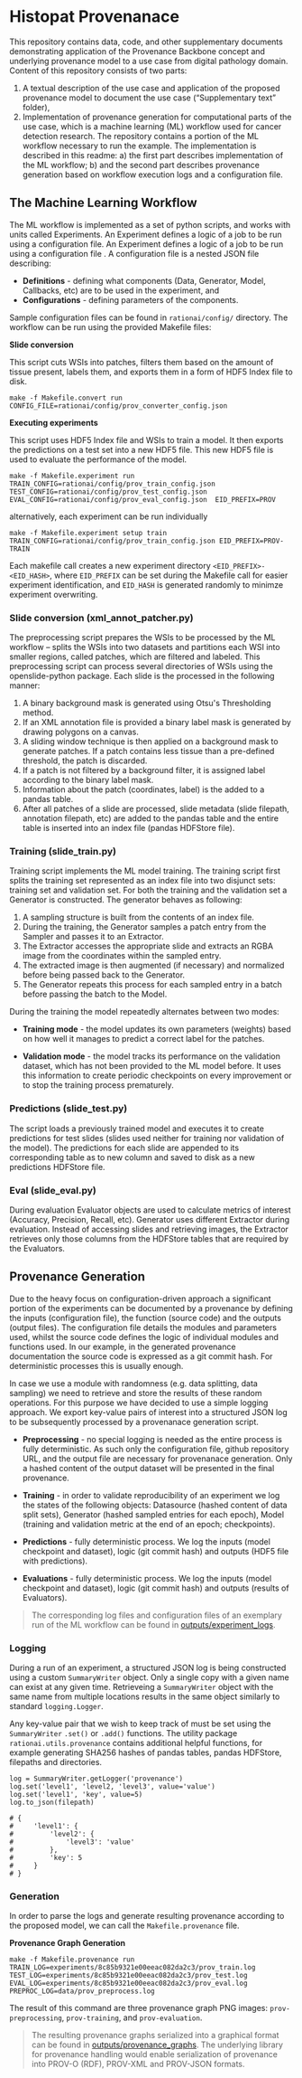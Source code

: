 # Histopat Provenanace

This repository contains data, code, and other supplementary documents demonstrating application of the Provenance Backbone concept and underlying provenance model to a use case from digital pathology domain. Content of this repository consists of two parts:

1.  A textual description of the use case and application of the proposed provenance model to document the use case (“Supplementary text” folder),
2.	Implementation of provenance generation for computational parts of the use case, which is a machine learning (ML) workflow used for cancer detection research. The repository contains a portion of the ML workflow necessary to run the example. The implementation is described in this readme: a) the first part describes implementation of the ML workflow; b) and the second part describes provenance generation based on workflow execution logs and a configuration file. 


## The Machine Learning Workflow

The ML workflow is implemented as a set of python scripts, and works with units called Experiments. An Experiment defines a logic of a job to be run using a configuration file. An Experiment defines a logic of a job to be run using a configuration file . A configuration file is a nested JSON file describing:

- **Definitions** - defining what components (Data, Generator, Model, Callbacks, etc) are to be used in the experiment, and
- **Configurations** - defining parameters of the components.

Sample configuration files can be found in `rationai/config/` directory. The workflow can be run using the provided Makefile files:

**Slide conversion**

This script cuts WSIs into patches, filters them based on the amount of tissue present, labels them, and exports them in a form of HDF5 Index file to disk.

`make -f Makefile.convert run 
CONFIG_FILE=rationai/config/prov_converter_config.json`

**Executing experiments**

This script uses HDF5 Index file and WSIs to train a model. It then exports the predictions on a test set into a new HDF5 file. This new HDF5 file is used to evaluate the performance of the model.

`make -f Makefile.experiment run 
TRAIN_CONFIG=rationai/config/prov_train_config.json 
TEST_CONFIG=rationai/config/prov_test_config.json 
EVAL_CONFIG=rationai/config/prov_eval_config.json 
EID_PREFIX=PROV`

alternatively, each experiment can be run individually

`make -f Makefile.experiment setup train 
TRAIN_CONFIG=rationai/config/prov_train_config.json EID_PREFIX=PROV-TRAIN` 

Each makefile call creates a new experiment directory `<EID_PREFIX>-<EID_HASH>`, where `EID_PREFIX` can be set during the Makefile call for easier experiment identification, and `EID_HASH` is generated randomly to minimze experiment overwriting.

### Slide conversion (xml_annot_patcher.py)

The preprocessing script prepares the WSIs to be processed by the ML workflow – splits the WSIs into two datasets and partitions each WSI into smaller regions, called patches, which are filtered and labeled. This preprocessing script  can process several directories of WSIs using the openslide-python package. Each slide is the processed in the following manner:

1. A binary background mask is generated using Otsu's Thresholding method.
2. If an XML annotation file is provided a binary label mask is generated by drawing polygons on a canvas. 
3. A sliding window technique is then applied on a background mask to generate patches. If a patch contains less tissue than a pre-defined threshold, the patch is discarded.
4. If a patch is not filtered by a background filter, it is assigned label according to the binary label mask.
5. Information about the patch (coordinates, label) is the added to a pandas table.
6. After all patches of a slide are processed, slide metadata (slide filepath, annotation filepath, etc) are added to the pandas table and the entire table is inserted into an index file (pandas HDFStore file).

### Training (slide_train.py)

Training script implements the ML model training. The training script first splits the training set represented as an index file into two disjunct sets: training set and validation set. For both the training and the validation set a Generator is constructed. The generator behaves as following:

1. A sampling structure  is built from the contents of an index file.
2. During the training, the Generator samples a patch entry from the Sampler and passes it to an Extractor.
3. The Extractor accesses the appropriate slide and extracts an RGBA image from the coordinates within the sampled entry.
4. The extracted image is then augmented (if necessary) and normalized before being passed back to the Generator.
5. The Generator repeats this process for each sampled entry in a batch before passing the batch to the Model.

During the training the model repeatedly alternates between two modes:

- **Training mode** - the model updates its own parameters (weights) based on how well it manages to predict a correct label for the patches.

- **Validation mode** - the model tracks its performance on the validation dataset, which has not been provided to the ML model before. It uses this information to create periodic checkpoints on every improvement or to stop the training process prematurely.

### Predictions (slide_test.py)

The script loads a previously trained model and executes it to create predictions for test slides (slides used neither for training nor validation of the model). The predictions for each slide are appended to its corresponding table as to new column and saved to disk as a new predictions HDFStore file.

### Eval (slide_eval.py)

During evaluation Evaluator objects are used to calculate metrics of interest (Accuracy, Precision, Recall, etc). Generator uses different Extractor during evaluation. Instead of accessing slides and retrieving images, the Extractor retrieves only those columns from the HDFStore tables that are required by the Evaluators.



## Provenance Generation

Due to the heavy focus on configuration-driven approach a significant portion of the experiments can be documented by a provenance by defining the inputs (configuration file), the function (source code) and the outputs (output files). The configuration file details the modules and parameters used, whilst the source code defines the logic of individual modules and functions used. In our example, in the generated provenance documentation the source code is expressed as a git commit hash. For deterministic processes this is usually enough. 

In case we use a module with randomness (e.g. data splitting, data sampling) we need to retrieve and store the results of these random operations. For this purpose we have decided to use a simple logging approach. We export key-value pairs of interest into a structured JSON log to be subsequently processed by a provenanace generation script.

- **Preprocessing** - no special logging is needed as the entire process is fully deterministic. As such only the configuration file, github repository URL, and the output file are necessary for provenanace generation. Only a hashed content of the output dataset will be presented in the final provenance.

- **Training** - in order to validate reproducibility of an experiment we log the states of the following objects: Datasource (hashed content of data split sets), Generator (hashed sampled entries for each epoch), Model (training and validation metric at the end of an epoch; checkpoints). 

- **Predictions** - fully deterministic process. We log the inputs (model checkpoint and dataset), logic (git commit hash) and outputs (HDF5 file with predictions).

- **Evaluations** - fully deterministic process. We log the inputs (model checkpoint and dataset), logic (git commit hash) and outputs (results of Evaluators). 

> The corresponding log files and configuration files of an exemplary run of the ML workflow can be found in [outputs/experiment_logs](/outputs/experiment_logs).

### Logging

During a run of an experiment, a structured JSON log is being constructed using a custom `SummaryWriter` object. Only a single copy with a given name can exist at any given time. Retrieveing a `SummaryWriter` object with the same name from multiple locations results in the same object similarly to standard `logging.Logger`. 

Any key-value pair that we wish to keep track of must be set using the `SummaryWriter` `.set()` or `.add()` functions. The utility package `rationai.utils.provenance` contains additional helpful functions, for example generating SHA256 hashes of pandas tables, pandas HDFStore, filepaths and directories.

```
log = SummaryWriter.getLogger('provenance')
log.set('level1', 'level2, 'level3', value='value')
log.set('level1', 'key', value=5)
log.to_json(filepath)

# {
#     'level1': {
#         'level2': {
#             'level3': 'value'
#         },
#         'key': 5
#     }
# }

```



### Generation

In order to parse the logs and generate resulting provenance according to the proposed model, we can call the `Makefile.provenance` file.

**Provenance Graph Generation**

`make -f Makefile.provenance run TRAIN_LOG=experiments/8c85b9321e00eeac082da2c3/prov_train.log TEST_LOG=experiments/8c85b9321e00eeac082da2c3/prov_test.log EVAL_LOG=experiments/8c85b9321e00eeac082da2c3/prov_eval.log PREPROC_LOG=data/prov_preprocess.log`

The result of this command are three provenance graph PNG images: `prov-preprocessing`, `prov-training`, and `prov-evaluation`.

> The resulting provenance graphs serialized into a graphical format can be found in [outputs/provenance_graphs](outputs/provenance_graphs). The underlying library for provenance handling would enable serialization of provenance into PROV-O (RDF), PROV-XML and PROV-JSON formats.



